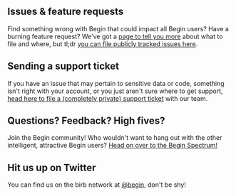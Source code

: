 ## Issues & feature requests

Find something wrong with Begin that could impact all Begin users? Have a burning feature request? We've got a [page to tell you more](/en/support/issues) about what to file and where, but tl;dr [you can file publicly tracked issues here](https://github.com/smallwins/begin-issues/issues/new/choose).


## Sending a support ticket

If you have an issue that may pertain to sensitive data or code, something isn't right with your account, or you just aren't sure where to get support, [head here to file a (completely private) support ticket](https://begin-help.zendesk.com/hc/en-us/requests/new) with our team.


## Questions? Feedback? High fives?

Join the Begin community! Who wouldn't want to hang out with the other intelligent, attractive Begin users? [Head on over to the Begin Spectrum!](https://spectrum.chat/begin)


## Hit us up on Twitter

You can find us on the birb network at [@begin](https://twitter.com/begin), don't be shy!
